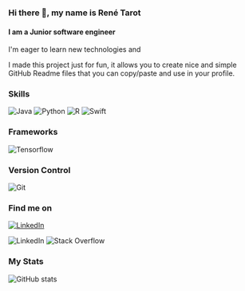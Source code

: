 ### Hi there 👋, my name is René Tarot
#### I am a Junior software engineer

I'm eager to learn new technologies and 

I made this project just for fun, it allows you to create nice and simple GitHub Readme files that you can copy/paste and use in your profile.

### Skills 
![Java](https://img.shields.io/badge/Java-FE8B4D?style=for-the-badge) ![Python](https://img.shields.io/badge/Python-FE8B4D?style=for-the-badge)  ![R](https://img.shields.io/badge/R-FE8B4D?style=for-the-badge) ![Swift](https://img.shields.io/badge/Swift-FE8B4D?style=for-the-badge)

### Frameworks 
![Tensorflow](https://img.shields.io/badge/Tensorflow-62F53B?style=for-the-badge) 

### Version Control
![Git](https://img.shields.io/badge/Git-F56C22?style=for-the-badge)

### Find me on

[![LinkedIn]([https://img.shields.io/badge/LinkedIn-0077B5?style=for-the-badge&logo=linkedin&logoColor=white])](https://www.linkedin.com/in/rene-tarot- "LinkedIn")

![LinkedIn](https://img.shields.io/badge/LinkedIn-0077B5?style=for-the-badge&logo=linkedin&logoColor=white) ![Stack Overflow](https://img.shields.io/badge/-Stackoverflow-FE7A16?style=for-the-badge&logo=stack-overflow&logoColor=white)

### My Stats

![GitHub stats](https://github-readme-stats.vercel.app/api?username=Rene-Tarot&show_icons=true&theme=radical)  

